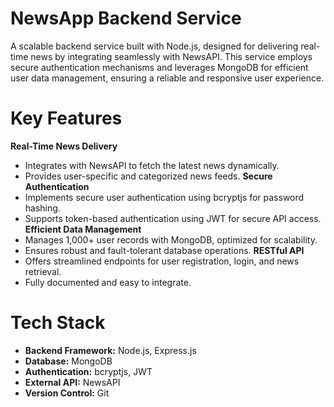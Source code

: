 # NewsApp Backend Service
A scalable backend service built with Node.js, designed for delivering real-time news by integrating seamlessly with NewsAPI. This service employs secure authentication mechanisms and leverages MongoDB for efficient user data management, ensuring a reliable and responsive user experience.

# Key Features
**Real-Time News Delivery**
  - Integrates with NewsAPI to fetch the latest news dynamically.
  - Provides user-specific and categorized news feeds.
**Secure Authentication**
  - Implements secure user authentication using bcryptjs for password hashing.
  - Supports token-based authentication using JWT for secure API access.
**Efficient Data Management**
  - Manages 1,000+ user records with MongoDB, optimized for scalability.
  - Ensures robust and fault-tolerant database operations.
**RESTful API**
  - Offers streamlined endpoints for user registration, login, and news retrieval.
  - Fully documented and easy to integrate.

# Tech Stack
- **Backend Framework:** Node.js, Express.js
- **Database:** MongoDB
- **Authentication:** bcryptjs, JWT
- **External API:** NewsAPI
- **Version Control:** Git

